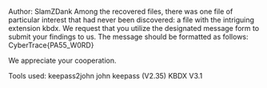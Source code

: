 Author: SlamZDank
Among the recovered files, there was one file of particular interest that had never been discovered: a file with the intriguing extension kbdx.
We request that you utilize the designated message form to submit your findings to us. The message should be formatted as follows:
CyberTrace{PA55_W0RD}

We appreciate your cooperation.

Tools used: keepass2john
john
keepass (V2.35)
KBDX V3.1 
